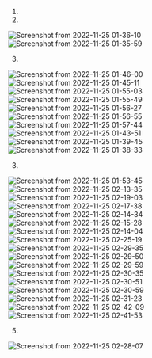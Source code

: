 1.


2.
![Screenshot from 2022-11-25 01-36-10](https://user-images.githubusercontent.com/118157585/203851064-2a68afe6-93e2-43c1-9efb-0908b88c9a1d.png)
![Screenshot from 2022-11-25 01-35-59](https://user-images.githubusercontent.com/118157585/203851071-7523ae91-2f36-4dc6-b7f3-86ce3229639c.png)

3.
![Screenshot from 2022-11-25 01-46-00](https://user-images.githubusercontent.com/118157585/203851442-c4a8af60-a653-4784-bcef-c511f2c5b6a7.png)
![Screenshot from 2022-11-25 01-45-11](https://user-images.githubusercontent.com/118157585/203851443-c6cea867-91ef-4411-b827-3a1b7ebb7fc0.png)
![Screenshot from 2022-11-25 01-55-03](https://user-images.githubusercontent.com/118157585/203851447-fdd5652e-4398-409a-8cbc-5ec01276c4a8.png)
![Screenshot from 2022-11-25 01-55-49](https://user-images.githubusercontent.com/118157585/203851452-46d0af64-747c-4fec-96d8-f91235efa1cb.png)
![Screenshot from 2022-11-25 01-56-27](https://user-images.githubusercontent.com/118157585/203851454-ec61e390-2590-401b-bf67-26932a89c92a.png)
![Screenshot from 2022-11-25 01-56-55](https://user-images.githubusercontent.com/118157585/203851458-d7b3055d-b974-43a6-9eaa-4c4602f6acb9.png)
![Screenshot from 2022-11-25 01-57-44](https://user-images.githubusercontent.com/118157585/203851461-b28f49d5-8ce4-426d-bc94-2c942c26fff7.png)
![Screenshot from 2022-11-25 01-43-51](https://user-images.githubusercontent.com/118157585/203851473-45560358-9044-40e8-9ebb-bd1be545286b.png)
![Screenshot from 2022-11-25 01-39-45](https://user-images.githubusercontent.com/118157585/203851478-0598f687-e638-44d5-add9-47fe9e13e258.png)
![Screenshot from 2022-11-25 01-38-33](https://user-images.githubusercontent.com/118157585/203851480-4c81ca24-5d88-4063-a294-995841450b7f.png)

3.
![Screenshot from 2022-11-25 01-53-45](https://user-images.githubusercontent.com/118157585/203855827-8c4f82e4-b442-4f82-878f-eb71d470715a.png)
![Screenshot from 2022-11-25 02-13-35](https://user-images.githubusercontent.com/118157585/203855853-82c325c1-ebc1-4993-b33b-74604f345d91.png)
![Screenshot from 2022-11-25 02-19-03](https://user-images.githubusercontent.com/118157585/203855855-d2afb4fe-c5d1-4135-96cb-ee8b9ff265bd.png)
![Screenshot from 2022-11-25 02-17-38](https://user-images.githubusercontent.com/118157585/203855859-2ed5c406-4433-42bb-a042-3a4c23cee652.png)
![Screenshot from 2022-11-25 02-14-34](https://user-images.githubusercontent.com/118157585/203855861-63f244b2-6783-418f-925b-44a658f62c7b.png)
![Screenshot from 2022-11-25 02-15-28](https://user-images.githubusercontent.com/118157585/203855862-c1fc0795-6f5b-4f2e-bbf9-3e4eef7574cf.png)
![Screenshot from 2022-11-25 02-14-04](https://user-images.githubusercontent.com/118157585/203855869-2d097dd7-78fa-4043-8773-0bde41662ce2.png)
![Screenshot from 2022-11-25 02-25-19](https://user-images.githubusercontent.com/118157585/203855870-20dc2116-ccd0-47e3-b4e7-b0d23597841a.png)
![Screenshot from 2022-11-25 02-29-35](https://user-images.githubusercontent.com/118157585/203855891-12bc2ba6-f271-4c6d-aca1-e4d2e0f3bc7b.png)
![Screenshot from 2022-11-25 02-29-50](https://user-images.githubusercontent.com/118157585/203855893-eb26773a-f63d-4164-b96c-1ff709c4ad99.png)
![Screenshot from 2022-11-25 02-29-59](https://user-images.githubusercontent.com/118157585/203855895-b9b6ee2f-8d78-474d-9d3d-e18e211fd7f5.png)
![Screenshot from 2022-11-25 02-30-35](https://user-images.githubusercontent.com/118157585/203855896-1be411a1-cfd6-4cb0-aba3-2faa5bc88a3f.png)
![Screenshot from 2022-11-25 02-30-51](https://user-images.githubusercontent.com/118157585/203855897-a7a31f9a-66ea-4fcf-9d40-fd21798df6a0.png)
![Screenshot from 2022-11-25 02-30-59](https://user-images.githubusercontent.com/118157585/203855900-18cc335a-9883-488d-a8e5-f42a6b469b99.png)
![Screenshot from 2022-11-25 02-31-23](https://user-images.githubusercontent.com/118157585/203855902-5fb9f0b5-1a49-43ff-8ebb-35b6de9c0929.png)
![Screenshot from 2022-11-25 02-42-09](https://user-images.githubusercontent.com/118157585/203855904-f7cbbb98-dca3-4d10-b9ed-3657a4c37fb7.png)
![Screenshot from 2022-11-25 02-41-53](https://user-images.githubusercontent.com/118157585/203855906-ea2e20ef-5b2d-4c3b-920a-e1c779907cfb.png)

5.
![Screenshot from 2022-11-25 02-28-07](https://user-images.githubusercontent.com/118157585/203855877-8604ce50-ec1e-4b94-9a8a-24fc0e204584.png)
